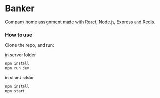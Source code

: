 # Banker

Company home assignment
made with React, Node.js, Express and Redis.

### How to use
Clone the repo, and run:

in server folder

```bash
npm install
npm run dev
```
in client folder

```bash
npm install
npm start
```
